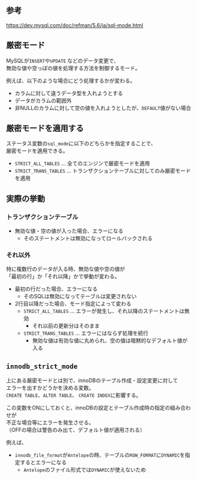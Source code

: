 ## 参考
<https://dev.mysql.com/doc/refman/5.6/ja/sql-mode.html>

## 厳密モード
MySQLが`INSERT`や`UPDATE` などのデータ変更で、  
無効な値や空っぽの値を処理する方法を制御するモード。

例えば、以下のような場合にどう処理するかが変わる。

* カラムに対して違うデータ型を入れようとする
* データがカラムの範囲外
* 非NULLのカラムに対して空の値を入れようとしたが、`DEFAULT`値がない場合

## 厳密モードを適用する
ステータス変数の`sql_mode`に以下のどちらかを指定することで、  
厳密モードを適用できる。

* `STRICT_ALL_TABLES` ... 全てのエンジンで厳密モードを適用
* `STRICT_TRANS_TABLES` ... トランザクションテーブルに対してのみ厳密モードを適用

## 実際の挙動
### トランザクションテーブル
* 無効な値・空の値が入った場合、エラーになる
  - そのステートメントは無効になってロールバックされる

### それ以外
特に複数行のデータが入る時、無効な値や空の値が  
「最初の行」か「それ以降」かで挙動が変わる。

* 最初の行だった場合、エラーになる
  - そのSQLは無効になってテーブルは変更されない
* 2行目以降だった場合、モード指定によって変わる
  - `STRICT_ALL_TABLES` ... エラーが発生し、それ以降のステートメントは無効
    - それ以前の更新分はそのまま
  - `STRICT_TRANS_TABLES` ... エラーにはならず処理を続行
    - 無効な値は有効な値に丸められ、空の値は暗黙的なデフォルト値が入る


## `innodb_strict_mode`
上にある厳密モードとは別で、innoDBのテーブル作成・設定変更に対して  
エラーを出すかどうかを決める変数。  
`CREATE TABLE`、`ALTER TABLE`、 `CREATE INDEX`に影響する。

この変数をONにしておくと、innoDBの設定とテーブル作成時の指定の組み合わせが  
不正な場合等にエラーを発生させる。  
（OFFの場合は警告のみ出て、デフォルト値が適用される）

例えば、

* `innodb_file_format`が`Antelope`の時、テーブルの`ROW_FORMAT`に`DYNAMIC`を指定するとエラーになる
  - `Antelope`のファイル形式では`DYNAMIC`が使えないため